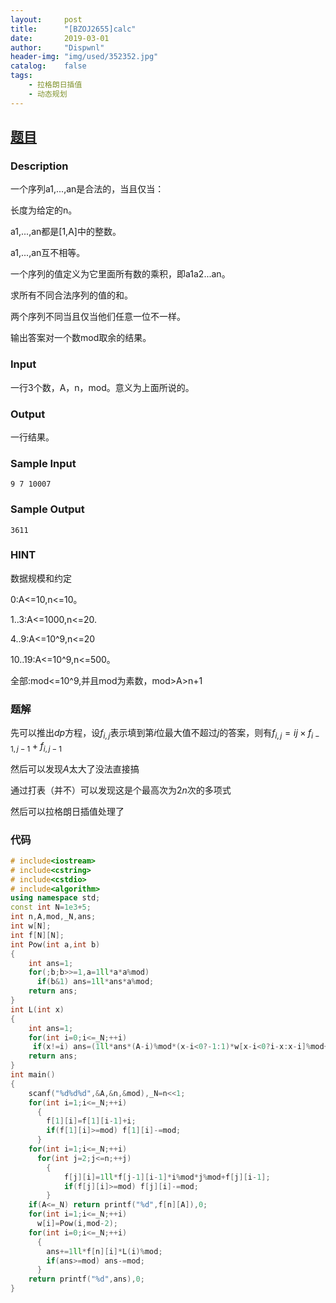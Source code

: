 ```yaml
---
layout:		post
title:		"[BZOJ2655]calc"
date:		2019-03-01
author:		"Dispwnl"
header-img:	"img/used/352352.jpg"
catalog:	false
tags:
    - 拉格朗日插值
    - 动态规划
---
```


## [题目](https://www.lydsy.com/JudgeOnline/problem.php?id=2655)

### Description

一个序列a1,...,an是合法的，当且仅当：

长度为给定的n。

a1,...,an都是[1,A]中的整数。

a1,...,an互不相等。

一个序列的值定义为它里面所有数的乘积，即a1a2...an。

求所有不同合法序列的值的和。

两个序列不同当且仅当他们任意一位不一样。

输出答案对一个数mod取余的结果。

### Input

一行3个数，A，n，mod。意义为上面所说的。

### Output

一行结果。

### Sample Input
```plain
9 7 10007
```
### Sample Output
```plain
3611
```
### HINT

数据规模和约定

0:A<=10,n<=10。

1..3:A<=1000,n<=20.

4..9:A<=10^9,n<=20

10..19:A<=10^9,n<=500。

全部:mod<=10^9,并且mod为素数，mod>A>n+1

### 题解

先可以推出$dp$方程，设$f_{i,j}$表示填到第$i$位最大值不超过$j$的答案，则有$f_{i,j}=ij\times f_{i-1,j-1}+f_{i,j-1}$

然后可以发现$A$太大了没法直接搞

通过打表（并不）可以发现这是个最高次为$2n$次的多项式

然后可以拉格朗日插值处理了

### 代码

```c++
# include<iostream>
# include<cstring>
# include<cstdio>
# include<algorithm>
using namespace std;
const int N=1e3+5;
int n,A,mod,_N,ans;
int w[N];
int f[N][N];
int Pow(int a,int b)
{
	int ans=1;
	for(;b;b>>=1,a=1ll*a*a%mod)
	  if(b&1) ans=1ll*ans*a%mod;
	return ans;
}
int L(int x)
{
	int ans=1;
	for(int i=0;i<=_N;++i)
	 if(x!=i) ans=(1ll*ans*(A-i)%mod*(x-i<0?-1:1)*w[x-i<0?i-x:x-i]%mod+mod)%mod;
	return ans;
}
int main()
{
	scanf("%d%d%d",&A,&n,&mod),_N=n<<1;
	for(int i=1;i<=_N;++i)
	  {
	  	f[1][i]=f[1][i-1]+i;
	  	if(f[1][i]>=mod) f[1][i]-=mod;
	  }
	for(int i=1;i<=_N;++i)
	  for(int j=2;j<=n;++j)
	  	{
	  		f[j][i]=1ll*f[j-1][i-1]*i%mod*j%mod+f[j][i-1];
	  		if(f[j][i]>=mod) f[j][i]-=mod;
		}
	if(A<=_N) return printf("%d",f[n][A]),0;
	for(int i=1;i<=_N;++i)
	  w[i]=Pow(i,mod-2);
	for(int i=0;i<=_N;++i)
	  {
	  	ans+=1ll*f[n][i]*L(i)%mod;
	  	if(ans>=mod) ans-=mod;
	  }
	return printf("%d",ans),0;
}
```

